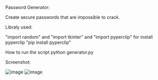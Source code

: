 Password Generator:

Create secure passwords that are impossible to crack.

Libraly used:

"import random" and "import tkinter" and "import pyperclip" for install pyperclip "pip install pyperclip"

How to run the script
python generator.py

Screenshot:


![image](https://user-images.githubusercontent.com/132738329/236671891-0f438f9d-c22c-4e2b-ba53-a21a24ab5e56.png)
![image](https://user-images.githubusercontent.com/132738329/236671907-502b1e15-0b96-4f12-8307-ea987e96030b.png)
